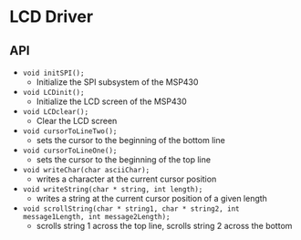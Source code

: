 # LCD Driver

## API

- `void initSPI();`
	- Initialize the SPI subsystem of the MSP430
- `void LCDinit();`
	- Initialize the LCD screen of the MSP430
- `void LCDclear();`
	- Clear the LCD screen
- `void cursorToLineTwo();`
	- sets the cursor to the beginning of the bottom line
- `void cursorToLineOne();`
	- sets the cursor to the beginning of the top line
- `void writeChar(char asciiChar);`
	- writes a character at the current cursor position
- `void writeString(char * string, int length);`
	- writes a string at the current cursor position of a given length
- `void scrollString(char * string1, char * string2, int message1Length, int message2Length);`
	- scrolls string 1 across the top line, scrolls string 2 across the bottom




